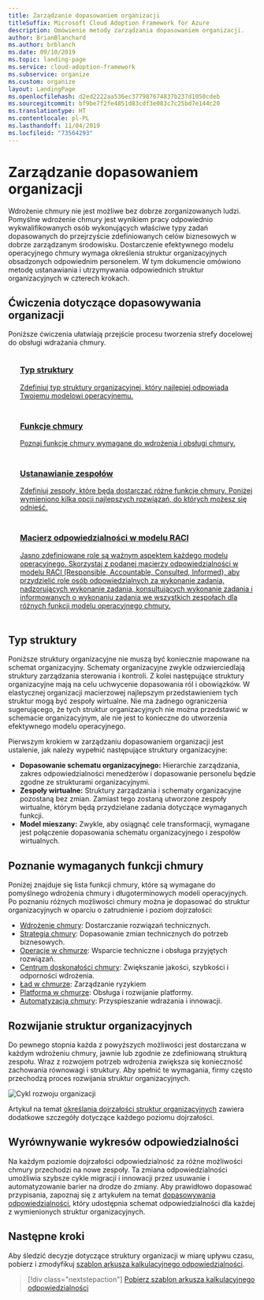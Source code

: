 ```yaml
---
title: Zarządzanie dopasowaniem organizacji
titleSuffix: Microsoft Cloud Adoption Framework for Azure
description: Omówienie metody zarządzania dopasowaniem organizacji.
author: BrianBlanchard
ms.author: brblanch
ms.date: 09/10/2019
ms.topic: landing-page
ms.service: cloud-adoption-framework
ms.subservice: organize
ms.custom: organize
layout: LandingPage
ms.openlocfilehash: d2ed2222aa536ec377987674837b237d1050cdeb
ms.sourcegitcommit: bf9be7f2fe4851d83cdf3e083c7c25bd7e144c20
ms.translationtype: HT
ms.contentlocale: pl-PL
ms.lasthandoff: 11/04/2019
ms.locfileid: "73564293"
---
```

# <a name="manage-organizational-alignment"></a>Zarządzanie dopasowaniem organizacji

Wdrożenie chmury nie jest możliwe bez dobrze zorganizowanych ludzi. Pomyślne wdrożenie chmury jest wynikiem pracy odpowiednio wykwalifikowanych osób wykonujących właściwe typy zadań dopasowanych do przejrzyście zdefiniowanych celów biznesowych w dobrze zarządzanym środowisku. Dostarczenie efektywnego modelu operacyjnego chmury wymaga określenia struktur organizacyjnych obsadzonych odpowiednim personelem. W tym dokumencie omówiono metodę ustanawiania i utrzymywania odpowiednich struktur organizacyjnych w czterech krokach.

## <a name="organization-alignment-exercises"></a>Ćwiczenia dotyczące dopasowywania organizacji

Poniższe ćwiczenia ułatwiają przejście procesu tworzenia strefy docelowej do obsługi wdrażania chmury.

<!-- markdownlint-disable MD033 -->

<ul class="panelContent cardsF">
    <li style="display: flex; flex-direction: column;">
        <a href="#structure-type">
            <div class="cardSize">
                <div class="cardPadding" style="padding-bottom:10px;">
                    <div class="card" style="padding-bottom:10px;">
                        <div class="cardImageOuter">
                            <div class="cardImage">
                                <img alt="" src="../_images/icons/1.png" data-linktype="external">
                            </div>
                        </div>
                        <div class="cardText" style="padding-left:0px;">
                            <h3>Typ struktury</h3>
Zdefiniuj typ struktury organizacyjnej, który najlepiej odpowiada Twojemu modelowi operacyjnemu.
                        </div>
                    </div>
                </div>
            </div>
        </a>
    </li>
    <li style="display: flex; flex-direction: column;">
        <a href="#understand-required-cloud-capabilities">
            <div class="cardSize">
                <div class="cardPadding" style="padding-bottom:10px;">
                    <div class="card" style="padding-bottom:10px;">
                        <div class="cardImageOuter">
                            <div class="cardImage">
                                <img alt="" src="../_images/icons/2.png" data-linktype="external">
                            </div>
                        </div>
                        <div class="cardText" style="padding-left:0px;">
                            <h3>Funkcje chmury</h3>
Poznaj funkcje chmury wymagane do wdrożenia i obsługi chmury.
                        </div>
                    </div>
                </div>
            </div>
        </a>
    </li>
    <li style="display: flex; flex-direction: column;">
        <a href="./organization-structures.md">
            <div class="cardSize">
                <div class="cardPadding" style="padding-bottom:10px;">
                    <div class="card" style="padding-bottom:10px;">
                        <div class="cardImageOuter">
                            <div class="cardImage">
                                <img alt="" src="../_images/icons/3.png" data-linktype="external">
                            </div>
                        </div>
                        <div class="cardText" style="padding-left:0px;">
                            <h3>Ustanawianie zespołów</h3>
Zdefiniuj zespoły, które będą dostarczać różne funkcje chmury. Poniżej wymieniono kilka opcji najlepszych rozwiązań, do których możesz się odnieść.
                        </div>
                    </div>
                </div>
            </div>
        </a>
    </li>
    <li style="display: flex; flex-direction: column;">
        <a href="./raci-alignment.md">
            <div class="cardSize">
                <div class="cardPadding" style="padding-bottom:10px;">
                    <div class="card" style="padding-bottom:10px;">
                        <div class="cardImageOuter">
                            <div class="cardImage">
                                <img alt="" src="../_images/icons/4.png" data-linktype="external">
                            </div>
                        </div>
                        <div class="cardText" style="padding-left:0px;">
                            <h3>Macierz odpowiedzialności w modelu RACI</h3>
Jasno zdefiniowane role są ważnym aspektem każdego modelu operacyjnego. Skorzystaj z podanej macierzy odpowiedzialności w modelu RACI (Responsible, Accountable, Consulted, Informed), aby przydzielić role osób odpowiedzialnych za wykonanie zadania, nadzorujących wykonanie zadania, konsultujących wykonanie zadania i informowanych o wykonaniu zadania we wszystkich zespołach dla różnych funkcji modelu operacyjnego chmury.
                        </div>
                    </div>
                </div>
            </div>
        </a>
    </li>
</ul>

<!-- markdownlint-enable MD033 -->

## <a name="structure-type"></a>Typ struktury

Poniższe struktury organizacyjne nie muszą być koniecznie mapowane na schemat organizacyjny. Schematy organizacyjne zwykle odzwierciedlają struktury zarządzania sterowania i kontroli. Z kolei następujące struktury organizacyjne mają na celu uchwycenie dopasowania ról i obowiązków. W elastycznej organizacji macierzowej najlepszym przedstawieniem tych struktur mogą być zespoły wirtualne. Nie ma żadnego ograniczenia sugerującego, że tych struktur organizacyjnych nie można przedstawić w schemacie organizacyjnym, ale nie jest to konieczne do utworzenia efektywnego modelu operacyjnego.

Pierwszym krokiem w zarządzaniu dopasowaniem organizacji jest ustalenie, jak należy wypełnić następujące struktury organizacyjne:

- **Dopasowanie schematu organizacyjnego:** Hierarchie zarządzania, zakres odpowiedzialności menedżerów i dopasowanie personelu będzie zgodne ze strukturami organizacyjnymi.
- **Zespoły wirtualne:** Struktury zarządzania i schematy organizacyjne pozostaną bez zmian. Zamiast tego zostaną utworzone zespoły wirtualne, którym będą przydzielane zadania dotyczące wymaganych funkcji.
- **Model mieszany:** Zwykle, aby osiągnąć cele transformacji, wymagane jest połączenie dopasowania schematu organizacyjnego i zespołów wirtualnych.

## <a name="understand-required-cloud-capabilities"></a>Poznanie wymaganych funkcji chmury

Poniżej znajduje się lista funkcji chmury, które są wymagane do pomyślnego wdrożenia chmury i długoterminowych modeli operacyjnych. Po poznaniu różnych możliwości chmury można je dopasować do struktur organizacyjnych w oparciu o zatrudnienie i poziom dojrzałości:

- [Wdrożenie chmury](./cloud-adoption.md): Dostarczanie rozwiązań technicznych.
- [Strategia chmury](./cloud-strategy.md): Dopasowanie zmian technicznych do potrzeb biznesowych.
- [Operacje w chmurze](./cloud-operations.md): Wsparcie techniczne i obsługa przyjętych rozwiązań.
- [Centrum doskonałości chmury](./cloud-center-of-excellence.md): Zwiększanie jakości, szybkości i odporności wdrożenia.
- [Ład w chmurze](./cloud-governance.md): Zarządzanie ryzykiem
- [Platforma w chmurze](./cloud-platform.md): Obsługa i rozwijanie platformy.
- [Automatyzacja chmury](./cloud-automation.md): Przyspieszanie wdrażania i innowacji.

## <a name="mature-organizational-structures"></a>Rozwijanie struktur organizacyjnych

Do pewnego stopnia każda z powyższych możliwości jest dostarczana w każdym wdrożeniu chmury, jawnie lub zgodnie ze zdefiniowaną strukturą zespołu.
Wraz z rozwojem potrzeb wdrożenia zwiększa się konieczność zachowania równowagi i struktury. Aby spełnić te wymagania, firmy często przechodzą proces rozwijania struktur organizacyjnych.

![Cykl rozwoju organizacji](../_images/ready/org-ready-maturity.png)

Artykuł na temat [określania dojrzałości struktur organizacyjnych](./organization-structures.md) zawiera dodatkowe szczegóły dotyczące każdego poziomu dojrzałości.

## <a name="align-raci-charts"></a>Wyrównywanie wykresów odpowiedzialności

Na każdym poziomie dojrzałości odpowiedzialność za różne możliwości chmury przechodzi na nowe zespoły. Ta zmiana odpowiedzialności umożliwia szybsze cykle migracji i innowacji przez usuwanie i automatyzowanie barier na drodze do zmiany. Aby prawidłowo dopasować przypisania, zapoznaj się z artykułem na temat [dopasowywania odpowiedzialności](./raci-alignment.md), który udostępnia schemat odpowiedzialności dla każdej z wymienionych struktur organizacyjnych.

## <a name="next-steps"></a>Następne kroki

Aby śledzić decyzje dotyczące struktury organizacji w miarę upływu czasu, pobierz i zmodyfikuj [szablon arkusza kalkulacyjnego odpowiedzialności](https://archcenter.blob.core.windows.net/cdn/fusion/management/raci-template.xlsx).

> [!div class="nextstepaction"]
> [Pobierz szablon arkusza kalkulacyjnego odpowiedzialności](https://archcenter.blob.core.windows.net/cdn/fusion/management/raci-template.xlsx)
